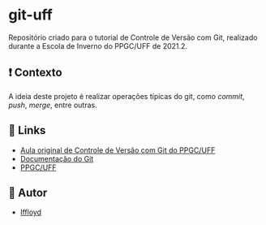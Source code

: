 # git-uff
Repositório criado para o tutorial de Controle de Versão com Git, realizado durante a Escola de Inverno do PPGC/UFF de 2021.2.

## :exclamation: Contexto
A ideia deste projeto é realizar operações típicas do git, como *commit*, *push*, *merge*, entre outras.

## :rocket: Links
* [Aula original de Controle de Versão com Git do PPGC/UFF](https://youtu.be/C5kuwK_1m-M)
* [Documentação do Git](https://git-scm.com/docs)
* [PPGC/UFF](http://www.ic.uff.br/index.php/pt/pos-graduacao)

## :pushpin: Autor
* [lffloyd](https://github.com/lffloyd)
